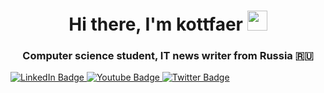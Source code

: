 <h1 align="center">Hi there, I'm kottfaer</a> 
<img src="https://github.com/blackcater/blackcater/raw/main/images/Hi.gif" height="32"/></h1>
<h3 align="center">Computer science student, IT news writer from Russia &#127479;&#127482;</h3>
<div id="badges">
  <a href="your-telegram-URL">
    <img src="https://img.shields.io/badge/LinkedIn-blue?style=for-the-badge&logo=telegram&logoColor=white" alt="LinkedIn Badge"/>
  </a>
  <a href="your-youtube-URL">
    <img src="https://img.shields.io/badge/YouTube-red?style=for-the-badge&logo=youtube&logoColor=white" alt="Youtube Badge"/>
  </a>
  <a href="your-twitch-URL">
    <img src="https://img.shields.io/badge/Twitter-blue?style=for-the-badge&logo=twitch&logoColor=white" alt="Twitter Badge"/>
  </a>
</div>
